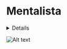 # Mentalista

  <details>
  Tente adivinhar o número secreto.
  </details>  
                     
![Alt text](https://cdn.discordapp.com/attachments/887544607599120404/951258552947838987/unknown.png?raw=true "Mentalista")
